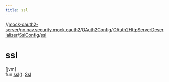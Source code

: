 ```yaml
---
title: ssl
---
```

//[mock-oauth2-server](../../../../../index.html)/[no.nav.security.mock.oauth2](../../../index.html)/[OAuth2Config](../../index.html)/[OAuth2HttpServerDeserializer](../index.html)/[SslConfig](index.html)/[ssl](ssl.html)



# ssl



[jvm]\
fun [ssl](ssl.html)(): [Ssl](../../../../no.nav.security.mock.oauth2.http/-ssl/index.html)




